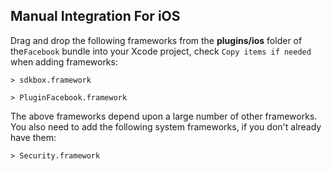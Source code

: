## Manual Integration For iOS
Drag and drop the following frameworks from the __plugins/ios__ folder of
the`Facebook` bundle into your Xcode project, check `Copy items if needed` when adding frameworks:

    > sdkbox.framework

    > PluginFacebook.framework

The above frameworks depend upon a large number of other frameworks. You also need to add the following system frameworks, if you don't already have them:

    > Security.framework
